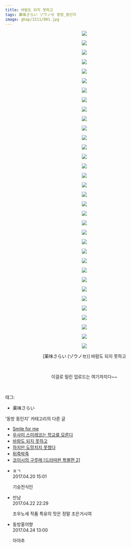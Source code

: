 ```yaml
---
title: 바람도 되지 못하고
tags: 薬味さらい ゾウノセ 동방_동인지
image: ghap/3211/001.jpg
---
```

<div class="article">
<p style="text-align: center; clear: none; float: none;"><img src="{{ site.nasurl }}/ghap/3211/001.jpg"/></p>
<p style="text-align: center; clear: none; float: none;"><img src="{{ site.nasurl }}/ghap/3211/002.jpg"/></p>
<p style="text-align: center; clear: none; float: none;"><img src="{{ site.nasurl }}/ghap/3211/003.jpg"/></p>
<p style="text-align: center; clear: none; float: none;"><img src="{{ site.nasurl }}/ghap/3211/004.jpg"/></p>
<p style="text-align: center; clear: none; float: none;"><img src="{{ site.nasurl }}/ghap/3211/005.jpg"/></p>
<p style="text-align: center; clear: none; float: none;"><img src="{{ site.nasurl }}/ghap/3211/006.jpg"/></p>
<p style="text-align: center; clear: none; float: none;"><img src="{{ site.nasurl }}/ghap/3211/007.jpg"/></p>
<p style="text-align: center; clear: none; float: none;"><img src="{{ site.nasurl }}/ghap/3211/008.jpg"/></p>
<p style="text-align: center; clear: none; float: none;"><img src="{{ site.nasurl }}/ghap/3211/009.jpg"/></p>
<p style="text-align: center; clear: none; float: none;"><img src="{{ site.nasurl }}/ghap/3211/010.jpg"/></p>
<p style="text-align: center; clear: none; float: none;"><img src="{{ site.nasurl }}/ghap/3211/011.jpg"/></p>
<p style="text-align: center; clear: none; float: none;"><img src="{{ site.nasurl }}/ghap/3211/012.jpg"/></p>
<p style="text-align: center; clear: none; float: none;"><img src="{{ site.nasurl }}/ghap/3211/013.jpg"/></p>
<p style="text-align: center; clear: none; float: none;"><img src="{{ site.nasurl }}/ghap/3211/014.jpg"/></p>
<p style="text-align: center; clear: none; float: none;"><img src="{{ site.nasurl }}/ghap/3211/015.jpg"/></p>
<p style="text-align: center; clear: none; float: none;"><img src="{{ site.nasurl }}/ghap/3211/016.jpg"/></p>
<p style="text-align: center; clear: none; float: none;"><img src="{{ site.nasurl }}/ghap/3211/017.jpg"/></p>
<p style="text-align: center; clear: none; float: none;"><img src="{{ site.nasurl }}/ghap/3211/018.jpg"/></p>
<p style="text-align: center; clear: none; float: none;"><img src="{{ site.nasurl }}/ghap/3211/019.jpg"/></p>
<p style="text-align: center; clear: none; float: none;"><img src="{{ site.nasurl }}/ghap/3211/020.jpg"/></p>
<p style="text-align: center; clear: none; float: none;"><img src="{{ site.nasurl }}/ghap/3211/021.jpg"/></p>
<p style="text-align: center; clear: none; float: none;"><img src="{{ site.nasurl }}/ghap/3211/022.jpg"/></p>
<p style="text-align: center; clear: none; float: none;"><img src="{{ site.nasurl }}/ghap/3211/023.jpg"/></p>
<p style="text-align: center; clear: none; float: none;"><img src="{{ site.nasurl }}/ghap/3211/024.jpg"/></p>
<p style="text-align: center; clear: none; float: none;"><img src="{{ site.nasurl }}/ghap/3211/025.jpg"/></p>
<p style="text-align: center; clear: none; float: none;"><img src="{{ site.nasurl }}/ghap/3211/026.jpg"/></p>
<p style="text-align: center; clear: none; float: none;"><img src="{{ site.nasurl }}/ghap/3211/027.jpg"/></p>
<p style="text-align: center; clear: none; float: none;"><img src="{{ site.nasurl }}/ghap/3211/028.jpg"/></p>
<p style="text-align: center; clear: none; float: none;"><img src="{{ site.nasurl }}/ghap/3211/029.jpg"/></p>
<p style="text-align: center; clear: none; float: none;"><img src="{{ site.nasurl }}/ghap/3211/030.jpg"/></p>
<p style="text-align: center; clear: none; float: none;"><img src="{{ site.nasurl }}/ghap/3211/031.jpg"/></p>
<p style="text-align: center; clear: none; float: none;"><img src="{{ site.nasurl }}/ghap/3211/032.jpg"/></p>
<p style="text-align: center; clear: none; float: none;"><img src="{{ site.nasurl }}/ghap/3211/033.jpg"/></p>
<p style="text-align: center; clear: none; float: none;"><img src="{{ site.nasurl }}/ghap/3211/034.jpg"/></p>
<p style="text-align: center; clear: none; float: none;">[薬味さらい (ゾウノセ)] 바람도 되지 못하고</p>
<p style="text-align: center; clear: none; float: none;"><br/></p>
<p style="text-align: center; clear: none; float: none;">이걸로 밀린 업로드는 여기까지다~~</p>
<p style="text-align: center; clear: none; float: none;"></p>
<p><br/></p>
</div><div class="tagTrail">
<p>태그: </p>
<ul>
<li>薬味さらい</li>
</ul>
</div><div class="another">
<p>'동방 동인지' 카테고리의 다른 글</p>
<ul>
<li><a href="/2017-05-10-ghap_3225">Smile for me</a></li>
<li><a href="/2017-05-09-ghap_3224">우사미 스미레코는 학교를 모른다</a></li>
<li><a href="/2017-04-20-ghap_3211">바람도 되지 못하고</a></li>
<li><a href="/2017-04-20-ghap_3210">하지만 도망치지 못했다</a></li>
<li><a href="/2017-04-20-ghap_3209">뒤죽박죽</a></li>
<li><a href="/2017-04-20-ghap_3208">코이시의 구루메 [드라마판 특별편 2]</a></li>
</ul>
</div><div class="cb_module cb_fluid">
<div class="cb_wrt cb_profile">
<div class="comment">
<ul>
<li class="cb_thumb_off" id="comment14970237">
<div class="cb_comment_area">
<div class="cb_info_area">
<div class="cb_section">
<span class="cb_nick_name">ㅍㄱ</span>
</div>
<div class="cb_section">
<span class="cb_date">2017.04.20 15:01 </span>
</div>
</div>
<div class="cb_dsc_comment">
<p class="cb_dsc">
											기승전식인
										</p>
</div>
</div></li>
<li class="cb_thumb_off" id="comment14971986">
<div class="cb_comment_area">
<div class="cb_info_area">
<div class="cb_section">
<span class="cb_nick_name">만남</span>
</div>
<div class="cb_section">
<span class="cb_date">2017.04.22 22:29 </span>
</div>
</div>
<div class="cb_dsc_comment">
<p class="cb_dsc">
											조우노세 작품 특유의 맛은 정말 조은거시여
										</p>
</div>
</div></li>
<li class="cb_thumb_off" id="comment14973021">
<div class="cb_comment_area">
<div class="cb_info_area">
<div class="cb_section">
<span class="cb_nick_name">동방홍어향</span>
</div>
<div class="cb_section">
<span class="cb_date">2017.04.24 13:00 </span>
</div>
</div>
<div class="cb_dsc_comment">
<p class="cb_dsc">
											아야추
										</p>
</div>
</div></li>
</ul>
</div>
</div><!-- commentList close -->
</div>
